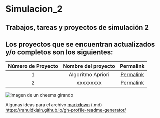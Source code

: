 # Simulacion_2
## Trabajos, tareas y proyectos de simulación 2 

## Los proyectos que se encuentran actualizados y/o completos son los siguientes:

|Número de Proyecto|Nombre del proyecto|Permalink|
|:----------------:|:-----------------:|:-------:|
|    1    |Algoritmo Apriori|[Permalink](https://github.com/BlaeckHardt/Python/blob/f4e1d54d0043d1816e395ad20f5f3ad9ae39e9f1/Machine%20Learning/Algoritmo%20Apriori.ipynb)|
|    2    |xxxxxxxxx|[Permalink](https://github.com/BlaeckHardt/Python/blob/f4e1d54d0043d1816e395ad20f5f3ad9ae39e9f1/Machine%20Learning/Algoritmo%20Apriori.ipynb)|









![Imagen de un cheems girando](https://giffiles.alphacoders.com/212/212613.gif)

Algunas ideas para el archivo [markdown](https://github.com/jfasebook/SoyInformatico/blob/master/README.md) (.md)
https://rahuldkjain.github.io/gh-profile-readme-generator/
